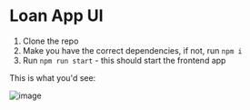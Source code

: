 # Loan App UI
1. Clone the repo
2. Make you have the correct dependencies, if not, run `npm i`
3. Run `npm run start` - this should start the frontend app

This is what you'd see:

![image](https://github.com/Arkadyuti30/loan_app_ui/assets/22547304/1cb825fb-fe45-4c25-9314-885b09eb86f7)

